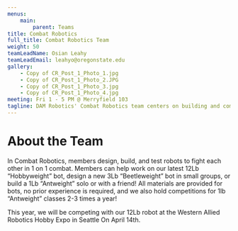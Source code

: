 ```yaml
---
menus: 
    main:
        parent: Teams
title: Combat Robotics
full_title: Combat Robotics Team
weight: 50
teamLeadName: Osian Leahy
teamLeadEmail: leahyo@oregonstate.edu
gallery:
    - Copy of CR_Post_1_Photo_1.jpg
    - Copy of CR_Post_1_Photo_2.JPG
    - Copy of CR_Post_1_Photo_3.jpg
    - Copy of CR_Post_1_Photo_4.jpg
meeting: Fri 1 - 5 PM @ Merryfield 103
tagline: DAM Robotics' Combat Robotics team centers on building and competing with lightweight robots.
---
```


# About the Team

In Combat Robotics, members design, build, and test robots to fight each other in 1 on 1 combat. Members can help work on our latest 12Lb “Hobbyweight” bot, design a new 3Lb “Beetleweight” bot in small groups, or build a 1Lb “Antweight” solo or with a friend! All materials are provided for bots, no prior experience is required, and we also hold competitions for 1lb “Antweight” classes 2-3 times a year!

This year, we will be competing with our 12Lb robot at the Western Allied Robotics Hobby Expo in Seattle On April 14th.

<!-- # Getting Involved

Lorem ipsum dolor sit amet, consectetur adipiscing elit, sed do eiusmod tempor incididunt ut labore et dolore magna aliqua. Ut enim ad minim veniam, quis nostrud exercitation ullamco laboris nisi ut aliquip ex ea commodo consequat. 

# Something Else

Lorem ipsum dolor sit amet, consectetur adipiscing elit, sed do eiusmod tempor incididunt ut labore et dolore magna aliqua. Ut enim ad minim veniam, quis nostrud exercitation ullamco laboris nisi ut aliquip ex ea commodo consequat. Duis aute irure dolor in reprehenderit in voluptate velit esse cillum dolore eu fugiat nulla pariatur.  -->
